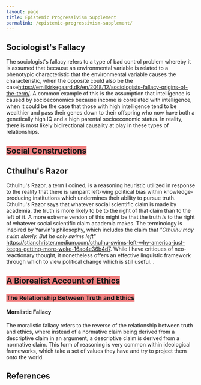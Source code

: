 ```yaml
---
layout: page
title: Epistemic Progressivism Supplement
permalink: /epistemic-progressivism-supplement/
---
```


## Sociologist's Fallacy

The sociologist's fallacy refers to a type of bad control problem whereby it is assumed that because an environmental variable is related to a phenotypic characteristic that the environmental variable causes the characteristic, when the opposite could also be the case<ref>https://emilkirkegaard.dk/en/2018/12/sociologists-fallacy-origins-of-the-term/</ref>. A common example of this is the assumption that intelligence is caused by socioeconomics because income is correlated with intelligence, when it could be the case that those with high intelligence tend to be wealthier and pass their genes down to their offspring who now have both a genetically high IQ and a high parental socioeconomic status. In reality, there is most likely bidirectional causality at play in these types of relationships.

## <span style="background-color:lightcoral">Social Constructions</span>

## Cthulhu's Razor

Cthulhu's Razor, a term I coined, is a reasoning heuristic utilized in response to the reality that there is rampant left-wing political bias within knowledge-producing institutions which undermines their ability to pursue truth. Cthulhu's Razor says that whatever social scientific claim is made by academia, the truth is more likely to be to the right of that claim than to the left of it. A more extreme version of this might be that the truth _is_ to the right of whatever social scientific claim academia makes. The terminology is inspired by Yarvin's philosophy, which includes the claim that _"Cthulhu may swim slowly. But he only swims left"_ <ref>https://stianchrister.medium.com/cthulhu-swims-left-why-america-just-keeps-getting-more-woke-16ac4e36b4d7</ref>. While I have critiques of neo-reactionary thought, it nonetheless offers an effective linguistic framework through which to view political change which is still useful.
.
## <span style="background-color:lightcoral">A Biorealist Account of Ethics</span>

### <span style="background-color:lightcoral">The Relationship Between Truth and Ethics</span>

#### Moralistic Fallacy

The moralistic fallacy refers to the reverse of the relationship between truth and ethics, where instead of a normative claim being derived from a descriptive claim in an argument, a descriptive claim is derived from a normative claim. This form of reasoning is very common within ideological frameworks, which take a set of values they have and try to project them onto the world.

## References

<references />
